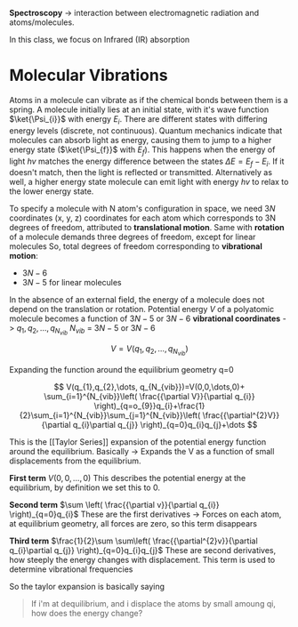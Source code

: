 **Spectroscopy** ->  interaction between electromagnetic radiation and atoms/molecules.

In this class, we focus on Infrared (IR) absorption

# Molecular Vibrations

Atoms in a molecule can vibrate as if the chemical bonds between them is a spring.
A molecule initially lies at an initial state, with it's wave function $\ket{\Psi_{i}}$ with energy $E_{i}$.
There are different states with differing energy levels (discrete, not continuous). Quantum mechanics indicate that molecules can absorb light as energy, causing them to jump to a higher energy state ($\ket{\Psi_{f}}$ with $E_{f}$).
This happens when the energy of light $hv$ matches the energy difference between the states $\Delta E = E_{f} - E_{i}$.
If it doesn't match, then the light is reflected or transmitted.
Alternatively as well, a higher energy state molecule can emit light with energy $hv$ to relax to the lower energy state.

To specify a molecule with N atom's configuration in space, we need $3N$ coordinates (x, y, z) coordinates for each atom which corresponds to 3N degrees of freedom, attributed to **translational motion**.
Same with **rotation** of a molecule demands three degrees of freedom, except for linear molecules
So, total degrees of freedom corresponding to **vibrational motion**:
- $3N-6$
- $3N-5$ for linear molecules

In the absence of an external field, the energy of a molecule does not depend on the translation or rotation.
Potential energy $V$ of a polyatomic molecule becomes a function of $3N-5$ or $3N-6$ **vibrational coordinates** -> $q_{1},q_{2},\dots,q_{N_{vib}}$
$N_{vib}$ = $3N-5$ or $3N-6$

$$
V = V(q_{1},q_{2},\dots,q_{N_{vib}})
$$

Expanding the function around the equilibrium geometry q=0

$$
V(q_{1},q_{2},\dots, q_{N_{vib}})=V(0,0,\dots,0)+ \sum_{i=1}^{N_{vib}}\left( \frac{{\partial V}}{\partial q_{i}} \right)_{q=o_{9}}q_{i}+\frac{1}{2}\sum_{i=1}^{N_{vib}}\sum_{j=1}^{N_{vib}}\left( \frac{{\partial^{2}V}}{\partial q_{i}\partial q_{j}} \right)_{q=0}q_{i}q_{j}+\dots
$$

This is the [[Taylor Series]] expansion of the potential energy function around the equilibrium.
Basically -> Expands the V as a function of small displacements from the equilibrium.

**First term**
$V(0,0,\dots,0)$
This describes the potential energy at the equilibrium, by definition we set this to 0.

**Second term**
$\sum \left( \frac{{\partial v}}{\partial q_{i}} \right)_{q=0}q_{i}$
These are the first derivatives -> Forces on each atom, at equilibrium geometry, all forces are zero, so this term disappears

**Third term**
$\frac{1}{2}\sum \sum\left( \frac{{\partial^{2}v}}{\partial q_{i}\partial q_{j}} \right)_{q=0}q_{i}q_{j}$
These are second derivatives, how steeply the energy changes with displacement. This term is used to determine vibrational frequencies

So the taylor expansion is basically saying
>If i'm at dequilibrium, and i displace the atoms by small amoung qi, how does the energy change?


